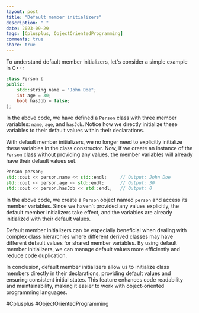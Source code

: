 ```yaml
---
layout: post
title: "Default member initializers"
description: " "
date: 2023-09-29
tags: [Cplusplus, ObjectOrientedProgramming]
comments: true
share: true
---
```


To understand default member initializers, let's consider a simple example in C++:

```cpp
class Person {
public:
    std::string name = "John Doe";
    int age = 30;
    bool hasJob = false;
};
```

In the above code, we have defined a `Person` class with three member variables: `name`, `age`, and `hasJob`. Notice how we directly initialize these variables to their default values within their declarations.

With default member initializers, we no longer need to explicitly initialize these variables in the class constructor. Now, if we create an instance of the `Person` class without providing any values, the member variables will already have their default values set.

```cpp
Person person;
std::cout << person.name << std::endl;     // Output: John Doe
std::cout << person.age << std::endl;      // Output: 30
std::cout << person.hasJob << std::endl;   // Output: 0
```

In the above code, we create a `Person` object named `person` and access its member variables. Since we haven't provided any values explicitly, the default member initializers take effect, and the variables are already initialized with their default values.

Default member initializers can be especially beneficial when dealing with complex class hierarchies where different derived classes may have different default values for shared member variables. By using default member initializers, we can manage default values more efficiently and reduce code duplication.

In conclusion, default member initializers allow us to initialize class members directly in their declarations, providing default values and ensuring consistent initial states. This feature enhances code readability and maintainability, making it easier to work with object-oriented programming languages.

#Cplusplus #ObjectOrientedProgramming